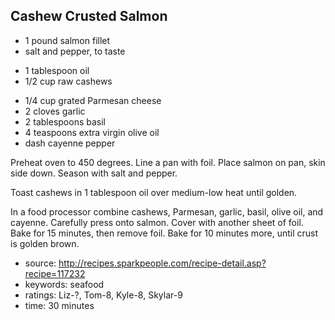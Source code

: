Cashew Crusted Salmon
---------------------

- 1 pound salmon fillet
- salt and pepper, to taste
<!-- -->
- 1 tablespoon oil
- 1/2 cup raw cashews
<!-- -->
- 1/4 cup grated Parmesan cheese
- 2 cloves garlic
- 2 tablespoons basil
- 4 teaspoons extra virgin olive oil
- dash cayenne pepper

Preheat oven to 450 degrees.  Line a pan with foil.  Place salmon on
pan, skin side down.  Season with salt and pepper.

Toast cashews in 1 tablespoon oil over medium-low heat until golden.

In a food processor combine cashews, Parmesan, garlic, basil, olive
oil, and cayenne.  Carefully press onto salmon.  Cover with another
sheet of foil.  Bake for 15 minutes, then remove foil.  Bake for 10
minutes more, until crust is golden brown.

- source: http://recipes.sparkpeople.com/recipe-detail.asp?recipe=117232
- keywords: seafood
- ratings: Liz-?, Tom-8, Kyle-8, Skylar-9
- time: 30 minutes
